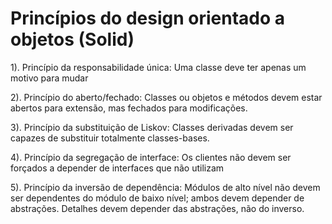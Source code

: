 # Princípios do design orientado a objetos (Solid)

1). Princípio da responsabilidade única: Uma classe deve ter apenas um motivo
para mudar

2). Princípio do aberto/fechado: Classes ou objetos e métodos devem estar
abertos para extensão, mas fechados para modificações.

3). Princípio da substituição de Liskov: Classes derivadas devem ser capazes
de substituir totalmente classes-bases.

4). Princípio da segregação de interface: Os clientes não devem ser forçados a
depender de interfaces que não utilizam

5). Princípio da inversão de dependência: Módulos de alto nível não devem ser
dependentes do módulo de baixo nível; ambos devem depender de abstrações.
Detalhes devem depender das abstrações, não do inverso.

